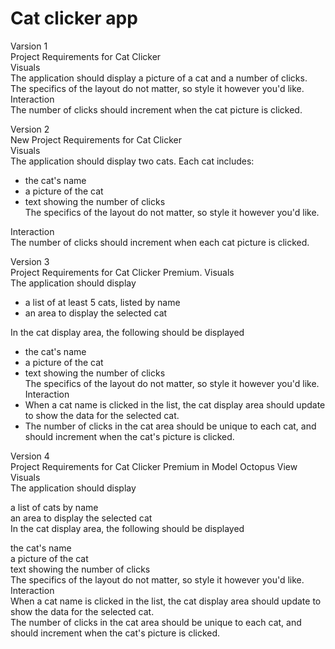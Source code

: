 # Cat clicker app

Varsion 1  
Project Requirements for Cat Clicker  
Visuals  
The application should display a picture of a cat and a number of clicks.  
The specifics of the layout do not matter, so style it however you'd like.  
Interaction  
The number of clicks should increment when the cat picture is clicked.  

Version 2  
New Project Requirements for Cat Clicker  
Visuals  
The application should display two cats. Each cat includes:  
- the cat's name  
- a picture of the cat  
- text showing the number of clicks  
The specifics of the layout do not matter, so style it however you'd like.  

Interaction  
The number of clicks should increment when each cat picture is clicked.  

Version 3  
Project Requirements for Cat Clicker Premium. 
Visuals  
The application should display  
- a list of at least 5 cats, listed by name  
- an area to display the selected cat  

In the cat display area, the following should be displayed  
- the cat's name  
- a picture of the cat  
- text showing the number of clicks  
The specifics of the layout do not matter, so style it however you'd like.  
Interaction  
- When a cat name is clicked in the list, the cat display area should update to show the data for the selected cat.  
- The number of clicks in the cat area should be unique to each cat, and should increment when the cat's picture is clicked.  

Version 4  
Project Requirements for Cat Clicker Premium in Model Octopus View  
Visuals  
The application should display  
  
a list of cats by name  
an area to display the selected cat  
In the cat display area, the following should be displayed  
  
the cat's name  
a picture of the cat  
text showing the number of clicks  
The specifics of the layout do not matter, so style it however you'd like.  
Interaction  
When a cat name is clicked in the list, the cat display area should update to show the data for the selected cat.  
The number of clicks in the cat area should be unique to each cat, and should increment when the cat's picture is clicked.  




